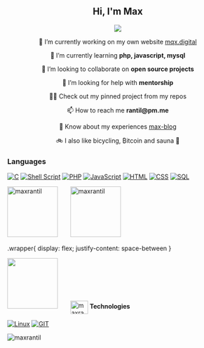 <h2 align="center">Hi, I'm Max</h2>

<p align="center"><img src="https://readme-typing-svg.herokuapp.com/?lines=A%20passionate%20developer%20from%20Sweden;Student%20of%20school%2042%20-%20Hive%20Helsinki;Always%20learning;And%20unlearning%20〠&font=Fira%20Code&center=true&width=700&height=45&color=3382FF&vCenter=true&size=22"></p>

 <p align="center">🔭 I’m currently working on my own website <a href="https://mqx.digital">mqx.digital</a> </p>

 <p align="center">🌱 I’m currently learning <b>php, javascript, mysql</b> </p>

 <p align="center">👯 I’m looking to collaborate on <b>open source projects</b> </p>

 <p align="center">🤝 I’m looking for help with <b>mentorship</b> </p>

 <p align="center">👨‍💻 Check out my pinned project from my repos </p>

 <p align="center">📫 How to reach me <b>rantil@pm.me</b> </p>

 <p align="center">📄 Know about my experiences <a href="https://max-blog.ghost.io/">max-blog</a> </p>

 <p align="center">🚲 I also like bicycling, ₿itcoin and sauna 🧖 </p>

<div align='left'>

 ### Languages

 <a href=""> ![C](https://img.shields.io/badge/-C-000?&logo=C)</a>
 <a href=""> ![Shell Script](https://img.shields.io/badge/shell_script-%23121011.svg?style=for-the-badge&logo=gnu-bash&logoColor=white)</a>
 <a href=""> ![PHP](https://img.shields.io/badge/-PHP-000?&logo=PHP)</a>
 <a href=""> ![JavaScript](https://img.shields.io/badge/-JavaScript-000?&logo=JavaScript)</a>
 <a href=""> ![HTML](https://img.shields.io/badge/-HTML-000?&logo=HTML)</a>
 <a href=""> ![CSS](https://img.shields.io/badge/-CSS-000?&logo=CSS)</a>
 <a href=""> ![SQL](https://img.shields.io/badge/-SQL-000?&logo=MySQL)</a>

</div>

<p>
 <img src="https://github-readme-stats.vercel.app/api/top-langs?username=maxrantil&show_icons=true&theme=gruvbox&locale=en&layout=compact" alt="maxrantil" float="left" style="height: 12vw; min-width: 140px;"/>
 <img src="https://github-readme-stats.vercel.app/api?username=maxrantil&show_icons=true&theme=gruvbox&locale=en" alt="maxrantil" float="right" style="height: 12vw; min-width: 140px;"/>  
</p>

.wrapper{
display: flex;
justify-content: space-between
}

<p class="wrapper">
 <img src="https://gidigi.com/cdn/love.gif" float="left" style="height: 12vw; min-width: 140px;">
 <a href="https://linkedin.com/in/maxrantil" target="blank"><img align="center" src="https://raw.githubusercontent.com/rahuldkjain/github-profile-readme-generator/master/src/images/icons/Social/linked-in-alt.svg" float="center" alt="maxrantil" height="30" width="40" /></a>
 <b>Technologies</b>

 <a href="" float="left"> ![Linux](https://img.shields.io/badge/-Linux-000?&logo=Linux)</a>
 <a href="" float="left"> ![GIT](https://img.shields.io/badge/-GIT-000?&logo=GIT)</a>
 
 <img src="https://komarev.com/ghpvc/?username=maxrantil&label=views&color=0e75b6&style=flat" alt="maxrantil" float="left"/></a>
</p>
